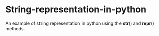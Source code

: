 # String-representation-in-python
An example of string representation in python using the __str__() and __repr__() methods.
